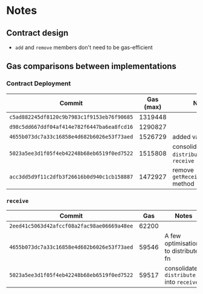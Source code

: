# Notes

## Contract design

- `add` and `remove` members don't need to be gas-efficient

## Gas comparisons between implementations

### Contract Deployment

| Commit                                     | Gas (max) | Notes                                   |
| ------------------------------------------ | --------- | --------------------------------------- |
| `c5ad882245df8120c9b7983c1f9153eb76f90685` | 1319448   |                                         |
| `d98c5dd667ddf04af414e782f6447ba6ea8fcd16` | 1290827   |                                         |
| `4655b073dc7a33c16858e4d682b6026e53f73aed` | 1526729   | added various fns                       |
| `5023a5ee3d1f05f4eb42248b68eb6519f0ed7522` | 1515808   | consolidate `distribute` into `receive` |
| `acc3dd5d9f11c2dfb3f26616b0d940c1cb158887` | 1472927   | remove `getReceiversPercent` method     |

### `receive`

| Commit                                     | Gas   | Notes                                   |
| ------------------------------------------ | ----- | --------------------------------------- |
| `2eed41c5063d42afccf08a2fac98ae06669a48ee` | 62200 |                                         |
| `4655b073dc7a33c16858e4d682b6026e53f73aed` | 59546 | A few optimisations to distribute fn    |
| `5023a5ee3d1f05f4eb42248b68eb6519f0ed7522` | 59517 | consolidate `distribute` into `receive` |

